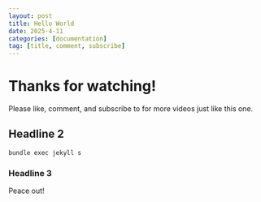 ```yaml
---
layout: post
title: Hello World
date: 2025-4-11
categories: [documentation]
tag: [title, comment, subscribe]
---
```


# Thanks for watching!
Please like, comment, and subscribe to  for more videos just like this one.

## Headline 2
```console
bundle exec jekyll s
```

### Headline 3

Peace out!